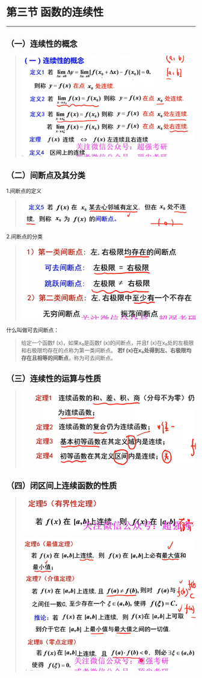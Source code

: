 # 第三节 函数的连续性

---

## （一）连续性的概念

> ![](images/Snipaste_2023-12-16_22-49-05.png)

## （二）间断点及其分类

1.间断点的定义

> ![](images/Snipaste_2023-12-16_23-22-23.png)

2.间断点的分类

> ![](images/Snipaste_2023-12-16_23-23-28.png)

什么叫做可去间断点：

> 给定一个函数f (x)，如果x₀是函数f (x)的间断点，并且f (x)在x₀处的左极限和右极限均存在的点称为第一类间断点。 **若f (x)在x₀处得到左、右极限均存在且相等的间断点**，称为可去间断点。



## （三）连续性的运算与性质

> ![](images/Snipaste_2023-12-18_13-06-54.png)

## （四）闭区间上连续函数的性质

> ![](images/Snipaste_2023-12-18_13-08-39.png)
>
> ![](images/Snipaste_2023-12-18_13-09-12.png)



